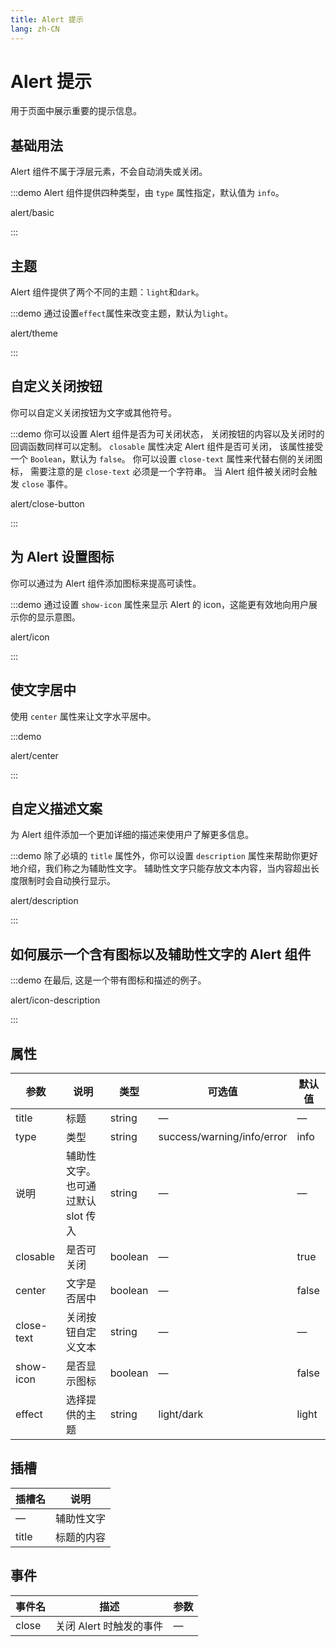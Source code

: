 ```yaml
---
title: Alert 提示
lang: zh-CN
---
```


# Alert 提示

用于页面中展示重要的提示信息。

## 基础用法

Alert 组件不属于浮层元素，不会自动消失或关闭。

:::demo Alert 组件提供四种类型，由 `type` 属性指定，默认值为 `info`。

alert/basic

:::

## 主题

Alert 组件提供了两个不同的主题：`light`和`dark`。

:::demo 通过设置`effect`属性来改变主题，默认为`light`。

alert/theme

:::

## 自定义关闭按钮

你可以自定义关闭按钮为文字或其他符号。

:::demo 你可以设置 Alert 组件是否为可关闭状态， 关闭按钮的内容以及关闭时的回调函数同样可以定制。 `closable` 属性决定 Alert 组件是否可关闭， 该属性接受一个 `Boolean`，默认为 `false`。 你可以设置 `close-text` 属性来代替右侧的关闭图标， 需要注意的是 `close-text` 必须是一个字符串。 当 Alert 组件被关闭时会触发 `close` 事件。

alert/close-button

:::

## 为 Alert 设置图标

你可以通过为 Alert 组件添加图标来提高可读性。

:::demo 通过设置 `show-icon` 属性来显示 Alert 的 icon，这能更有效地向用户展示你的显示意图。

alert/icon

:::

## 使文字居中

使用 `center` 属性来让文字水平居中。

:::demo

alert/center

:::

## 自定义描述文案

为 Alert 组件添加一个更加详细的描述来使用户了解更多信息。

:::demo 除了必填的 `title` 属性外，你可以设置 `description` 属性来帮助你更好地介绍，我们称之为辅助性文字。 辅助性文字只能存放文本内容，当内容超出长度限制时会自动换行显示。

alert/description

:::

## 如何展示一个含有图标以及辅助性文字的 Alert 组件

:::demo 在最后, 这是一个带有图标和描述的例子。

alert/icon-description

:::

## 属性

| 参数         | 说明                    | 类型      | 可选值                        | 默认值   |
| ---------- | --------------------- | ------- | -------------------------- | ----- |
| title      | 标题                    | string  | —                          | —     |
| type       | 类型                    | string  | success/warning/info/error | info  |
| 说明         | 辅助性文字。 也可通过默认 slot 传入 | string  | —                          | —     |
| closable   | 是否可关闭                 | boolean | —                          | true  |
| center     | 文字是否居中                | boolean | —                          | false |
| close-text | 关闭按钮自定义文本             | string  | —                          | —     |
| show-icon  | 是否显示图标                | boolean | —                          | false |
| effect     | 选择提供的主题               | string  | light/dark                 | light |

## 插槽

| 插槽名   | 说明    |
| ----- | ----- |
| —     | 辅助性文字 |
| title | 标题的内容 |

## 事件

| 事件名   | 描述              | 参数 |
| ----- | --------------- | -- |
| close | 关闭 Alert 时触发的事件 | —  |
